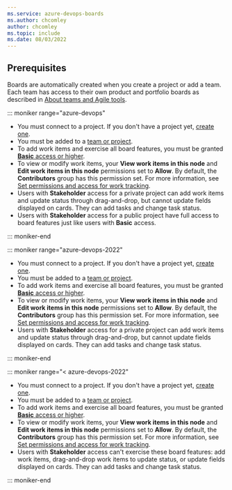 ```yaml
---
ms.service: azure-devops-boards
ms.author: chcomley
author: chcomley
ms.topic: include
ms.date: 08/03/2022
---
```



## Prerequisites

Boards are automatically created when you create a project or add a team. Each team has access to their own product and portfolio boards as described in [About teams and Agile tools](../../organizations/settings/about-teams-and-settings.md#each-team-gets-their-own-set-of-tools).

::: moniker range="azure-devops"

* You must connect to a project. If you don't have a project yet, [create one](../get-started/sign-up-invite-teammates.md). 
* You must be added to a [team or project](../../organizations/security/add-users-team-project.md). 
* To add work items and exercise all board features, you must be granted [**Basic** access or higher](../../organizations/security/access-levels.md).
* To view or modify work items, your **View work items in this node** and **Edit work items in this node** permissions set to **Allow**. By default, the **Contributors** group has this permission set. For more information, see [Set permissions and access for work tracking](../../organizations/security/set-permissions-access-work-tracking.md).  
* Users with **Stakeholder** access for a private project can add work items and update status through drag-and-drop, but cannot update fields displayed on cards. They can add tasks and change task status. 
* Users with **Stakeholder** access for a public project have full access to board features just like users with **Basic** access. 

::: moniker-end

::: moniker range="azure-devops-2022"

* You must connect to a project. If you don't have a project yet, [create one](../../organizations/projects/create-project.md).
* You must be added to a [team or project](../../organizations/security/add-users-team-project.md). 
* To add work items and exercise all board features, you must be granted [**Basic** access or higher](../../organizations/security/access-levels.md).
* To view or modify work items, your **View work items in this node** and **Edit work items in this node** permissions set to **Allow**. By default, the **Contributors** group has this permission set. For more information, see [Set permissions and access for work tracking](../../organizations/security/set-permissions-access-work-tracking.md).  
* Users with **Stakeholder** access for a private project can add work items and update status through drag-and-drop, but cannot update fields displayed on cards. They can add tasks and change task status.

::: moniker-end

::: moniker range="< azure-devops-2022"

* You must connect to a project. If you don't have a project yet, [create one](../../organizations/projects/create-project.md).
* You must be added to a [team or project](../../organizations/security/add-users-team-project.md). 
* To add work items and exercise all board features, you must be granted [**Basic** access or higher](../../organizations/security/access-levels.md).
* To view or modify work items, your **View work items in this node** and **Edit work items in this node** permissions set to **Allow**. By default, the **Contributors** group has this permission set. For more information, see [Set permissions and access for work tracking](../../organizations/security/set-permissions-access-work-tracking.md).  
* Users with **Stakeholder** access can't exercise these board features: add work items, drag-and-drop work items to update status, or update fields displayed on cards. They can add tasks and change task status. 

::: moniker-end